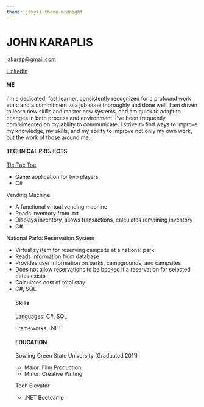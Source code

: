 ```yaml
---
theme: jekyll-theme-midnight
---
```


<html>
	<head>
		<link type="text/css" rel="stylesheet" href="stylesheet.css"/>
	</head>
	<body>
		<div id="header">
			<h1 id="name">JOHN KARAPLIS</h1>
			<p><a href="jzkarap@gmail.com">jzkarap@gmail.com</a></p>
			<p><a href="https://www.linkedin.com/in/johnkaraplis/">LinkedIn</a></p>
		</div>
		<div class="left"></div>
		<div class="right">
			<h4>ME</h4>
			<p>I'm a dedicated, fast learner, consistently recognized for a profound work ethic 
			and a commitment to a job done thoroughly and done well. I am driven to learn new skills 
			and master new systems, and am quick to adapt to changes in both process and environment. 
			I've been frequently complimented on my ability to communicate. I strive to find ways to 
			improve my knowledge, my skills, and my ability to improve not only my own work, but the 
			work of those around me.</p>
			<h4>TECHNICAL PROJECTS</h4>
			<p><a href="https://github.com/jzkarap/TicTacToe">Tic-Tac Toe</a></p>
			<ul>
				<li a href="https://github.com/jzkarap/TicTacToe">Game application for two players</a></li>
				<li>C#</li>
				</ul>
			<p>Vending Machine</p>
			<ul>
				<li>A functional virtual vending machine</li>
				<li>Reads inventory from .txt</li>
				<li>Displays inventory, allows transactions, calculates remaining inventory</li>
				<li>C#</li>
			</ul>
			<p>National Parks Reservation System</p>
			<ul>
			<li>Virtual system for reserving campsite at a national park</li>
			<li>Reads information from database</li>
			<li>Provides user information on parks, campgrounds, and campsites</li>
			<li>Does not allow reservations to be booked if a reservation for selected dates exists</li>
			<li>Calculates cost of total stay</li>
			<li>C#, SQL</li>	
			<h4>Skills</h4>
			<p>Languages: C#, SQL</p>
			<p>Frameworks: .NET</p>
			<h4>EDUCATION</h4>
			<p>Bowling Green State University (Graduated 2011)</p>
			<ul>
				<li>Major: Film Production</li>
				<li>Minor: Creative Writing</li>
			</ul>
			<p>Tech Elevator</p>
			<ul>
			    <li>.NET Bootcamp</li>
			</ul>
			</ul>
		</div>
	</body>
</html>
